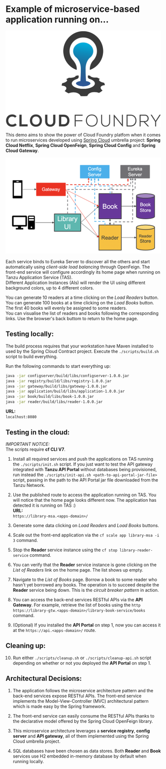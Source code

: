   
# Example of microservice-based application running on...
![](./cloud-foundry-logo.png)  
  
This demo aims to show the power of Cloud Foundry platfom when it comes to run microservices developed using [Spring Cloud](https://spring.io/projects/spring-cloud) umbrella project:  **Spring Cloud Netflix**, **Spring Cloud OpenFeign**, **Spring Cloud Config** and **Spring Cloud Gateway**.  
  
![](./scMSA.png)  
  
Each service binds to Eureka Server to discover all the others and start automatically using *client-side load balancing* through OpenFeign. The front-end service will configure accordingly its home page when running on Tanzu Application Service (TAS).  
Different Application Instances (AIs) will render the UI using different background colors, up to 4 different colors.  
  
You can generate 10 readers at a time clicking on the *Load Readers* button.  
You can generate 100 books at a time clicking on the *Load Books* button. The first 40 books will evenly be assigned to some readers.  
You can visualise the list of readers and books following the corresponding links. Use the browser's back buttom to return to the home page.  
  


## Testing locally:
The build process requires that your workstation have Maven installed to used by the Spring Cloud Contract project. Execute the `./scripts/build.sh` script to build everything.  
  
Run the following commands to start everything up:  
```bash
java -jar configserver/build/libs/configserver-1.0.0.jar
java -jar registry/build/libs/registry-1.0.0.jar
java -jar gateway/build/libs/gateway-1.0.0.jar
java -jar application/build/libs/application-1.0.0.jar
java -jar book/build/libs/book-1.0.0.jar
java -jar reader/build/libs/reader-1.0.0.jar
```

__URL:__  
`localhost:8080`

## Testing in the cloud:

*IMPORTANT NOTICE:*  
The scripts require **cf CLI V7**.

1. Install all required services and push the applications on TAS running the `./scripts/init.sh` script. If you just want to test the API gateway integrated with **Tanzu API Portal** without databases being provisioned, run instead the `./scripts/init-api.sh <path-to-api-portal-jar-file>` script, passing in the path to the API Portal jar file downloaded from the Tanzu Network.  

1. Use the published route to access the application running on TAS. You will notice that the home page looks different now. The application has detected it is running on TAS :)  
__URL:__  
`https://library-msa.<apps-domain>/`
1. Generate some data clicking on *Load Readers* and *Load Books* buttons.
1. Scale out the front-end application via the `cf scale app library-msa -i 3` command.
1. Stop the **Reader** service instance using the `cf stop library-reader-service` command.
1. You can verify that the **Reader** service instance is gone clicking on the *List of Readers* link on the home page. The list shows up empty.
1. Navigate to the *List of Books* page. Borrow a book to some reader who hasn't yet borrowed any books. The operation is to succeed despite the **Reader** service being down. This is the *circuit breaker pattern* in action.
1. You can access the back-end services RESTful APIs via the **API Gateway**. For example, retrieve the list of books using the `http https://library-gtw.<apps-domain>/library-book-service/books` command.
1. (Optional) If you installed the **API Portal** on step 1, now you can access it at the `https://api.<apps-domain>/` route.

## Cleaning up:
  
10. Run either `./scripts/cleanup.sh` or `./scripts/cleanup-api.sh` script depending on whether or not you deployed the **API Portal** on step 1.  
  
## Architectural Decisions:
  
1. The application follows the microservice architecture pattern and the back-end services expose RESTful APIs. The front-end service implements the Model-View-Controller (MVC) architectural pattern which is made easy by the Spring framework.  

1. The front-end service can easily consume the RESTful APIs thanks to the declarative model offered by the Spring Cloud OpenFeign library.  

1. This microservice architecture leverages a **service registry**, **config server** and **API gateway**, all of them implemented using the Spring Cloud umbrella project.  

1. SQL databases have been chosen as data stores. Both **Reader** and **Book** services use H2 embedded in-memory database by default when running locally.
